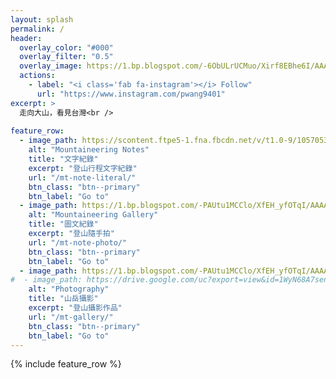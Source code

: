 ```yaml
---
layout: splash
permalink: /
header:
  overlay_color: "#000"
  overlay_filter: "0.5"
  overlay_image: https://1.bp.blogspot.com/-6ObULrUCMuo/Xirf8EBhe6I/AAAAAAAA8Ig/9h-_sjEHJRsNPuLP_3Ltxgsf9Rhtf7lqACKgBGAsYHg/s1600/_MG_3538.JPG
  actions:
    - label: "<i class='fab fa-instagram'></i> Follow"
      url: "https://www.instagram.com/pwang9401"
excerpt: >
  走向大山，看見台灣<br />
  
feature_row:
  - image_path: https://scontent.ftpe5-1.fna.fbcdn.net/v/t1.0-9/10570539_933009796713522_2602630063866572815_n.jpg?_nc_cat=101&_nc_ohc=_25FAoV2_skAX94bXzw&_nc_ht=scontent.ftpe5-1.fna&oh=906996da019818713db160dc80d0ce06&oe=5EB4E5AF
    alt: "Mountaineering Notes"
    title: "文字紀錄"
    excerpt: "登山行程文字紀錄"
    url: "/mt-note-literal/"
    btn_class: "btn--primary"
    btn_label: "Go to"
  - image_path: https://1.bp.blogspot.com/-PAUtu1MCClo/XfEH_yfOTqI/AAAAAAAA6JQ/Qs4TDVj12eIT-GOOow2ORSYwUUoW3D8DACLcBGAsYHQ/s1600/_MG_2967.JPG
    alt: "Mountaineering Gallery"
    title: "圖文紀錄"
    excerpt: "登山隨手拍"
    url: "/mt-note-photo/"
    btn_class: "btn--primary"
    btn_label: "Go to"
  - image_path: https://1.bp.blogspot.com/-PAUtu1MCClo/XfEH_yfOTqI/AAAAAAAA6JQ/Qs4TDVj12eIT-GOOow2ORSYwUUoW3D8DACLcBGAsYHQ/s1600/_MG_2967.JPG
#  - image_path: https://drive.google.com/uc?export=view&id=1WyN68A7senmEyCjTMJSNOQgn3HnxXwr_
    alt: "Photography"
    title: "山岳攝影"
    excerpt: "登山攝影作品"
    url: "/mt-gallery/"
    btn_class: "btn--primary"
    btn_label: "Go to"      
---
```


{% include feature_row %}